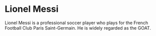 <h1>Lionel Messi</h1>

<p>Lionel Messi is a professional soccer player who plays for the French Football Club Paris Saint-Germain. He is widely regarded as the GOAT.</p>
